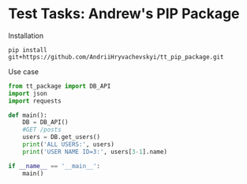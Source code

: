 # Test Tasks: Andrew's PIP Package

Installation

`pip install git+https://github.com/AndriiHryvachevskyi/tt_pip_package.git`

Use case

```python
from tt_package import DB_API
import json
import requests

def main():
    DB = DB_API()
    #GET /posts
    users = DB.get_users()
    print('ALL USERS:', users)
    print('USER NAME ID=3:', users[3-1].name)

if __name__ == '__main__':
    main()
```
